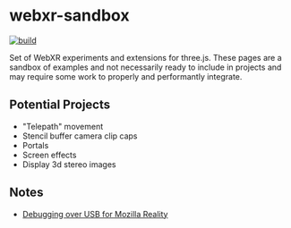 # webxr-sandbox

[![build](https://img.shields.io/github/workflow/status/gkjohnson/webxr-sandbox/Node.js%20CI?style=flat-square&label=build)](https://github.com/gkjohnson/webxr-sandbox/actions)

Set of WebXR experiments and extensions for three.js. These pages are a sandbox of examples and not necessarily ready to include in projects and may require some work to properly and performantly integrate.

## Potential Projects

- "Telepath" movement
- Stencil buffer camera clip caps
- Portals
- Screen effects
- Display 3d stereo images

## Notes

- [Debugging over USB for Mozilla Reality](https://developer.mozilla.org/en-US/docs/Tools/about:debugging)
